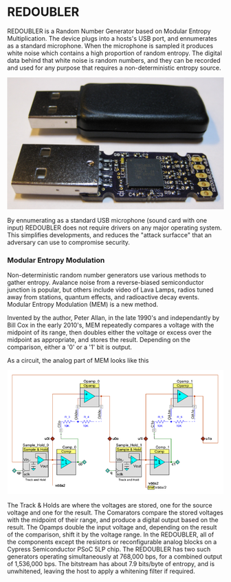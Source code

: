 # REDOUBLER

REDOUBLER is a Random Number Generator based on Modular Entropy Multiplication. The device plugs
into a hosts's USB port, and ennumerates as a standard microphone. When the microphone is sampled it produces
white noise which contains a high proportion of random entropy. The digital data behind that white noise
is random numbers, and they can be recorded and used for any purpose that requires a non-deterministic entropy
source.

![REDOUBLERs, Shucked and Not](images/REDOUBLERs.jpg?raw=true "REDOUBLERs")

By ennumerating as a standard USB microphone (sound card with one input) REDOUBLER does not require drivers
on any major operating system. This simplifies developments, and reduces the "attack surfacce" that an
adversary can use to compromise security.

### Modular Entropy Modulation

Non-deterministic random number generators use various methods to gather entropy. Avalance noise from a
reverse-biased semiconductor junction is popular, but others include video of Lava Lamps, radios tuned 
away from stations, quantum effects, and radioactive decay events. Modular Entropy Modulation (MEM) is
a new method.

Invented by the author, Peter Allan, in the late 1990's and independantly by Bill Cox in the early 2010's,
MEM repeatedly compares a voltage with the midpoint of its range, then doubles either the voltage or excess
over the midpoint as appropriate, and stores the result. Depending on the comparison, either a '0' or a
'1' bit is output.

As a circuit, the analog part of MEM looks like this

![Analog part of MEM Circuit](images/MEM_Circuit.png?raw=true "Circuit")

The Track & Holds are where the voltages are stored, one for the source voltage and one for the result. The Comarators compare the stored voltages with the midpoint of their range, and produce a digital output based on the result. The Opamps double the input voltage and, depending on the result of the comparison, shift it by the voltage range. In the REDOUBLER, all of the components except the resistors or reconfigurable analog blocks on a Cypress Semiconductor PSoC 5LP chip.  The REDOUBLER has two such generators operating simultaneously at 768,000 bps, for a combined output of 1,536,000 bps. The bitstream has about 7.9 bits/byte of entropy, and is unwhitened, leaving the host to apply a whitening filter if required.
